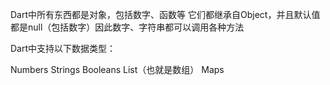 Dart中所有东西都是对象，包括数字、函数等
它们都继承自Object，并且默认值都是null（包括数字）因此数字、字符串都可以调用各种方法

Dart中支持以下数据类型：

Numbers
Strings
Booleans
List（也就是数组）
Maps
